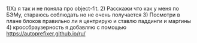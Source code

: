 1)Хз я так и не поняла про object-fit.
2) Расскажи что как у меня по БЭМу, стараюсь соблюдать но не очень получается
3) Посмотри в плане блоков правильно ли я центрирую и ставлю паддинги и маргины
4) кроссбраузерность я добавляю с помощью https://autoprefixer.github.io/ru/
